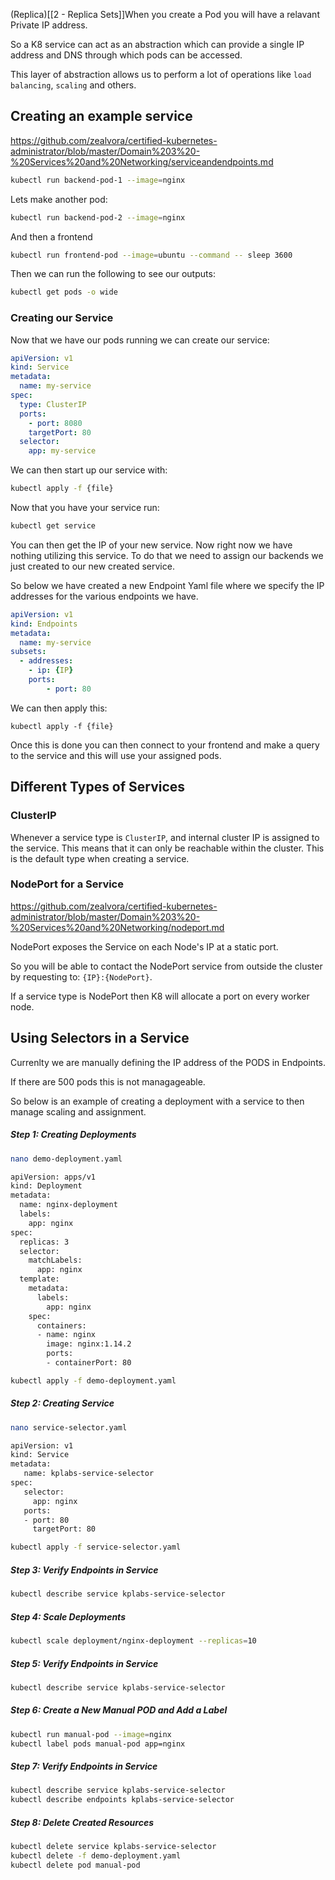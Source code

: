 (Replica)[[2 - Replica Sets]]When you create a Pod you will have a relavant Private IP address. 

So a K8 service can act as an abstraction which can provide a single IP address and DNS through which pods can be accessed.

This layer of abstraction allows us to perform a lot of operations like `load balancing`, `scaling` and others.

## Creating an example service

https://github.com/zealvora/certified-kubernetes-administrator/blob/master/Domain%203%20-%20Services%20and%20Networking/serviceandendpoints.md

```sh
kubectl run backend-pod-1 --image=nginx
```

Lets make another pod:

```sh
kubectl run backend-pod-2 --image=nginx
```

And then a frontend

```sh
kubectl run frontend-pod --image=ubuntu --command -- sleep 3600
```

Then we can run the following to see our outputs:

```sh
kubectl get pods -o wide
```

### Creating our Service

Now that we have our pods running we can create our service:

```yaml
apiVersion: v1
kind: Service
metadata:
  name: my-service
spec:
  type: ClusterIP
  ports:
    - port: 8080
    targetPort: 80
  selector:
    app: my-service
```

We can then start up our service with:

```sh
kubectl apply -f {file}
```

Now that you  have your service run:

```sh
kubectl get service
```

You can then get the IP of your new service. Now right now we have nothing utilizing this service. To do that we need to assign our backends we just created to our new created service.

So below we have created a new Endpoint Yaml file where we specify the IP addresses for the various endpoints we have.

```yaml
apiVersion: v1
kind: Endpoints
metadata:
  name: my-service
subsets:
  - addresses:
    - ip: {IP}
    ports:
	    - port: 80
```

We can then apply this:

```
kubectl apply -f {file}
```

Once this is done you can then connect to your frontend and make a query to the service and this will use your assigned pods.

## Different Types of Services

### ClusterIP
Whenever a service type is `ClusterIP`, and internal cluster IP is assigned to the service.
This means that it can only be reachable within the cluster. This is the default type when creating a service.


### NodePort for a Service

https://github.com/zealvora/certified-kubernetes-administrator/blob/master/Domain%203%20-%20Services%20and%20Networking/nodeport.md

NodePort exposes the Service on each Node's IP at a static port.

So you will be able to contact the NodePort service from outside the cluster by requesting to: `{IP}:{NodePort}`.

If a service type is NodePort then K8 will allocate a port on every worker node.


## Using Selectors in a Service

Currenlty we are manually defining the IP address of the PODS in Endpoints.

If there are 500 pods this is not managageable. 

So below is an example of creating a deployment with a service to then manage scaling and assignment.
  
##### Step 1: Creating Deployments
```sh
nano demo-deployment.yaml
```
```sh
apiVersion: apps/v1
kind: Deployment
metadata:
  name: nginx-deployment
  labels:
    app: nginx
spec:
  replicas: 3
  selector:
    matchLabels:
      app: nginx
  template:
    metadata:
      labels:
        app: nginx
    spec:
      containers:
      - name: nginx
        image: nginx:1.14.2
        ports:
        - containerPort: 80
```
```sh
kubectl apply -f demo-deployment.yaml
```

##### Step 2: Creating Service
```sh
nano service-selector.yaml
```
```sh
apiVersion: v1
kind: Service
metadata:
   name: kplabs-service-selector
spec:
   selector:
     app: nginx
   ports:
   - port: 80
     targetPort: 80
```
```sh
kubectl apply -f service-selector.yaml
```

##### Step 3: Verify Endpoints in Service
```sh
kubectl describe service kplabs-service-selector
```

##### Step 4: Scale Deployments
```sh
kubectl scale deployment/nginx-deployment --replicas=10
```

##### Step 5: Verify Endpoints in Service
```sh
kubectl describe service kplabs-service-selector
```

##### Step 6: Create a New Manual POD and Add a Label
```sh
kubectl run manual-pod --image=nginx
kubectl label pods manual-pod app=nginx
```

##### Step 7: Verify Endpoints in Service
```sh
kubectl describe service kplabs-service-selector
kubectl describe endpoints kplabs-service-selector
```

##### Step 8: Delete Created Resources
```sh
kubectl delete service kplabs-service-selector
kubectl delete -f demo-deployment.yaml
kubectl delete pod manual-pod
```



